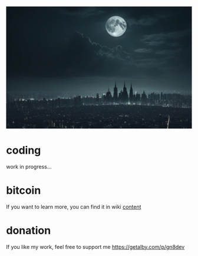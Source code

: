 ![created by romangn8](https://github.com/romangn8/home/blob/main/IMG_0104.jpeg)
# coding
work in progress...
# bitcoin 
If you want to learn more, you can find it in wiki
[content](https://github.com/romangn8/bitcoin-content/wiki/)
# donation
If you like my work, feel free to support me
https://getalby.com/p/gn8dev
